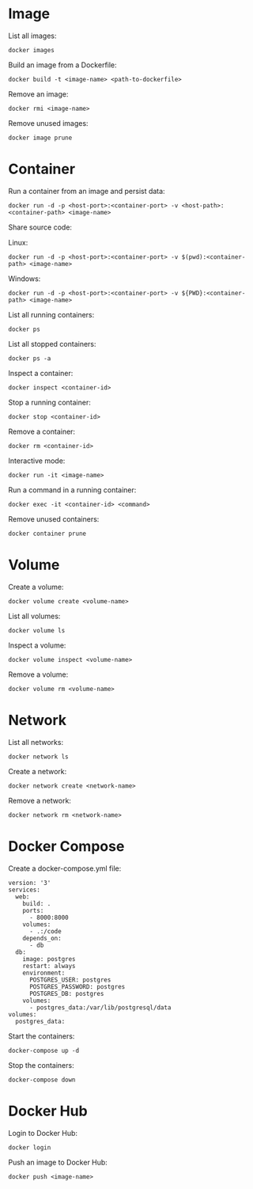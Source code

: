 # Image

List all images:

```
docker images
```

Build an image from a Dockerfile:

```
docker build -t <image-name> <path-to-dockerfile>
```

Remove an image:

```
docker rmi <image-name>
```

Remove unused images:

```
docker image prune
```

# Container

Run a container from an image and persist data:

```
docker run -d -p <host-port>:<container-port> -v <host-path>:<container-path> <image-name>
```

Share source code:

Linux:
```
docker run -d -p <host-port>:<container-port> -v $(pwd):<container-path> <image-name>
```

Windows:
```
docker run -d -p <host-port>:<container-port> -v ${PWD}:<container-path> <image-name>
```

List all running containers:

```
docker ps
```

List all stopped containers:

```
docker ps -a
```

Inspect a container:

```
docker inspect <container-id>
```

Stop a running container:

```
docker stop <container-id>
```

Remove a container:

```
docker rm <container-id>
```

Interactive mode:

```
docker run -it <image-name>
```

Run a command in a running container:

```
docker exec -it <container-id> <command>
```

Remove unused containers:

```
docker container prune
```

# Volume

Create a volume:

```
docker volume create <volume-name>
```

List all volumes:

```
docker volume ls
```

Inspect a volume:

```
docker volume inspect <volume-name>
```

Remove a volume:

```
docker volume rm <volume-name>
```

# Network

List all networks:

```
docker network ls
```

Create a network:

```
docker network create <network-name>
```

Remove a network:

```
docker network rm <network-name>
```

# Docker Compose

Create a docker-compose.yml file:

```
version: '3'
services:
  web:
    build: .
    ports:
      - 8000:8000
    volumes:
      - .:/code
    depends_on:
      - db
  db:
    image: postgres
    restart: always
    environment:
      POSTGRES_USER: postgres
      POSTGRES_PASSWORD: postgres
      POSTGRES_DB: postgres
    volumes:
      - postgres_data:/var/lib/postgresql/data
volumes:
  postgres_data:
```

Start the containers:

```
docker-compose up -d
```

Stop the containers:

```
docker-compose down
```

# Docker Hub

Login to Docker Hub:

```
docker login
```

Push an image to Docker Hub:

```
docker push <image-name>
```
